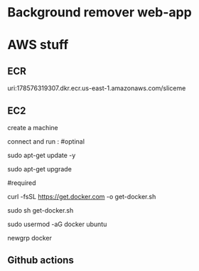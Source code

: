 # Background remover web-app

# AWS stuff

## ECR

uri:178576319307.dkr.ecr.us-east-1.amazonaws.com/sliceme

## EC2

create a machine

connect and run :
#optinal

sudo apt-get update -y

sudo apt-get upgrade

#required

curl -fsSL https://get.docker.com -o get-docker.sh

sudo sh get-docker.sh

sudo usermod -aG docker ubuntu

newgrp docker

## Github actions